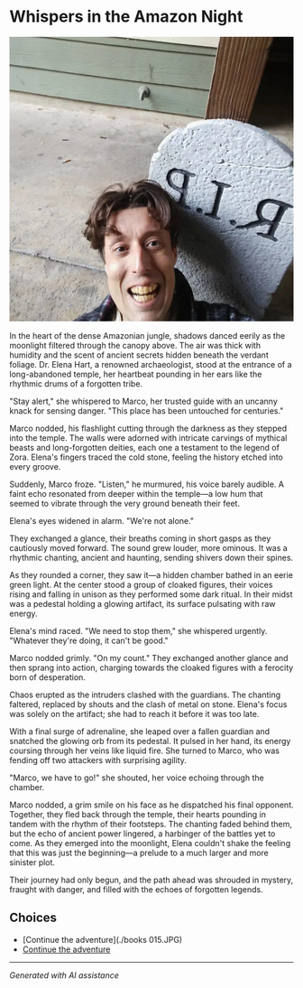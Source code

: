 # Whispers in the Amazon Night

![Whispers in the Amazon Night](../input_images/326218428_5882108565159414_5579593452106029515_n.jpg)

In the heart of the dense Amazonian jungle, shadows danced eerily as the moonlight filtered through the canopy above. The air was thick with humidity and the scent of ancient secrets hidden beneath the verdant foliage. Dr. Elena Hart, a renowned archaeologist, stood at the entrance of a long-abandoned temple, her heartbeat pounding in her ears like the rhythmic drums of a forgotten tribe.

"Stay alert," she whispered to Marco, her trusted guide with an uncanny knack for sensing danger. "This place has been untouched for centuries."

Marco nodded, his flashlight cutting through the darkness as they stepped into the temple. The walls were adorned with intricate carvings of mythical beasts and long-forgotten deities, each one a testament to the legend of Zora. Elena's fingers traced the cold stone, feeling the history etched into every groove.

Suddenly, Marco froze. "Listen," he murmured, his voice barely audible. A faint echo resonated from deeper within the temple—a low hum that seemed to vibrate through the very ground beneath their feet.

Elena's eyes widened in alarm. "We're not alone."

They exchanged a glance, their breaths coming in short gasps as they cautiously moved forward. The sound grew louder, more ominous. It was a rhythmic chanting, ancient and haunting, sending shivers down their spines.

As they rounded a corner, they saw it—a hidden chamber bathed in an eerie green light. At the center stood a group of cloaked figures, their voices rising and falling in unison as they performed some dark ritual. In their midst was a pedestal holding a glowing artifact, its surface pulsating with raw energy.

Elena's mind raced. "We need to stop them," she whispered urgently. "Whatever they're doing, it can't be good."

Marco nodded grimly. "On my count." They exchanged another glance and then sprang into action, charging towards the cloaked figures with a ferocity born of desperation.

Chaos erupted as the intruders clashed with the guardians. The chanting faltered, replaced by shouts and the clash of metal on stone. Elena's focus was solely on the artifact; she had to reach it before it was too late.

With a final surge of adrenaline, she leaped over a fallen guardian and snatched the glowing orb from its pedestal. It pulsed in her hand, its energy coursing through her veins like liquid fire. She turned to Marco, who was fending off two attackers with surprising agility.

"Marco, we have to go!" she shouted, her voice echoing through the chamber.

Marco nodded, a grim smile on his face as he dispatched his final opponent. Together, they fled back through the temple, their hearts pounding in tandem with the rhythm of their footsteps. The chanting faded behind them, but the echo of ancient power lingered, a harbinger of the battles yet to come. As they emerged into the moonlight, Elena couldn't shake the feeling that this was just the beginning—a prelude to a much larger and more sinister plot.

Their journey had only begun, and the path ahead was shrouded in mystery, fraught with danger, and filled with the echoes of forgotten legends.


## Choices

* [Continue the adventure](./books 015.JPG)
* [Continue the adventure](./20221113_161556.md)


---
*Generated with AI assistance*
